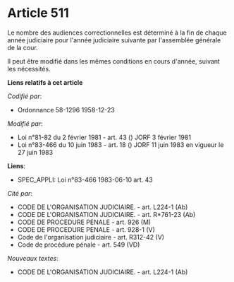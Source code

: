 # Article 511

Le nombre des audiences correctionnelles est déterminé à la fin de chaque année judiciaire pour l'année judiciaire suivante
par l'assemblée générale de la cour.

Il peut être modifié dans les mêmes conditions en cours d'année, suivant les nécessités.

**Liens relatifs à cet article**

_Codifié par_:

  - Ordonnance 58-1296 1958-12-23

_Modifié par_:

  - Loi n°81-82 du 2 février 1981 - art. 43 () JORF 3 février 1981
  - Loi n°83-466 du 10 juin 1983 - art. 18 () JORF 11 juin 1983 en vigueur le 27 juin 1983

**Liens**:

  - SPEC_APPLI: Loi n°83-466 1983-06-10 art. 43

_Cité par_:

  - CODE DE L'ORGANISATION JUDICIAIRE. - art. L224-1 (Ab)
  - CODE DE L'ORGANISATION JUDICIAIRE. - art. R*761-23 (Ab)
  - CODE DE PROCEDURE PENALE - art. 926 (M)
  - CODE DE PROCEDURE PENALE - art. 928-1 (V)
  - Code de l'organisation judiciaire - art. R312-42 (V)
  - Code de procédure pénale - art. 549 (VD)

_Nouveaux textes_:

  - CODE DE L'ORGANISATION JUDICIAIRE. - art. L224-1 (Ab)
